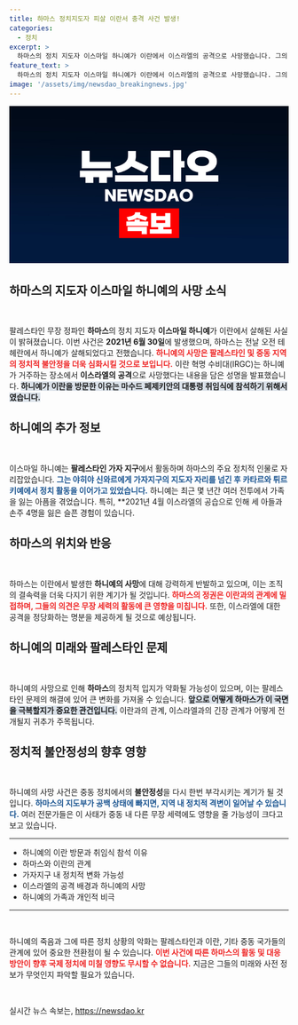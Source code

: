 ```yaml
---
title: 하마스 정치지도자 피살 이란서 충격 사건 발생!
categories:
  - 정치
excerpt: >
  하마스의 정치 지도자 이스마일 하니예가 이란에서 이스라엘의 공격으로 사망했습니다. 그의 죽음은 중동 정세에 큰 파장을 일으킬 것으로 보입니다. 클릭해서 자세한 내용을 확인하세요!
feature_text: >
  하마스의 정치 지도자 이스마일 하니예가 이란에서 이스라엘의 공격으로 사망했습니다. 그의 죽음은 중동 정세에 큰 파장을 일으킬 것으로 보입니다. 클릭해서 자세한 내용을 확인하세요!
image: '/assets/img/newsdao_breakingnews.jpg'
---
```


<p><img src="/assets/img/newsdao_breakingnews.jpg" alt="implanttips 속보" /></p>

<h2 data-ke-size="size26">하마스의 지도자 이스마일 하니예의 사망 소식</h2>

<p data-ke-size="size16">&nbsp;</p>

<p>팔레스타인 무장 정파인 <strong>하마스</strong>의 정치 지도자 <strong>이스마일 하니예</strong>가 이란에서 살해된 사실이 밝혀졌습니다. 이번 사건은 <strong>2021년 6월 30일</strong>에 발생했으며, 하마스는 전날 오전 테헤란에서 하니예가 살해되었다고 전했습니다. <b><span style="color: #ee2323;">하니예의 사망은 팔레스타인 및 중동 지역의 정치적 불안정을 더욱 심화시킬 것으로 보입니다.</span></b> 이란 혁명 수비대(IRGC)는 하니예가 거주하는 장소에서 <strong>이스라엘의 공격</strong>으로 사망했다는 내용을 담은 성명을 발표했습니다. <b><span style="background-color: #21538527;">하니예가 이란을 방문한 이유는 마수드 페제키안의 대통령 취임식에 참석하기 위해서였습니다.</span></b> </p>

<h2 data-ke-size="size26">하니예의 추가 정보</h2>

<p data-ke-size="size16">&nbsp;</p>

<p>이스마일 하니예는 <strong>팔레스타인 가자 지구</strong>에서 활동하며 하마스의 주요 정치적 인물로 자리잡았습니다. <b><span style="color: #1a5490;">그는 <strong>야히야 신와르</strong>에게 가자지구의 지도자 자리를 넘긴 후 카타르와 튀르키예에서 정치 활동을 이어가고 있었습니다.</span></b> 하니예는 최근 몇 년간 여러 전투에서 가족을 잃는 아픔을 겪었습니다. 특히, **2021년 4월 이스라엘의 공습으로 인해 세 아들과 손주 4명을 잃은 슬픈 경험이 있습니다.</b> </p>

<h2 data-ke-size="size26">하마스의 위치와 반응</h2>

<p data-ke-size="size16">&nbsp;</p>

<p>하마스는 이란에서 발생한 <strong>하니예의 사망</strong>에 대해 강력하게 반발하고 있으며, 이는 조직의 결속력을 더욱 다지기 위한 계기가 될 것입니다. <b><span style="color: #ee2323;">하마스의 정권은 이란과의 관계에 밀접하며, 그들의 의견은 무장 세력의 활동에 큰 영향을 미칩니다.</span></b> 또한, 이스라엘에 대한 공격을 정당화하는 명분을 제공하게 될 것으로 예상됩니다.</p>

<h2 data-ke-size="size26">하니예의 미래와 팔레스타인 문제</h2>

<p data-ke-size="size16">&nbsp;</p>

<p>하니예의 사망으로 인해 <strong>하마스</strong>의 정치적 입지가 약화될 가능성이 있으며, 이는 팔레스타인 문제의 해결에 있어 큰 변화를 가져올 수 있습니다. <b><span style="background-color: #21538527;">앞으로 어떻게 하마스가 이 국면을 극복할지가 중요한 관건입니다.</span></b> 이란과의 관계, 이스라엘과의 긴장 관계가 어떻게 전개될지 귀추가 주목됩니다.</p>

<h2 data-ke-size="size26">정치적 불안정성의 향후 영향</h2>

<p data-ke-size="size16">&nbsp;</p>

<p>하니예의 사망 사건은 중동 정치에서의 <strong>불안정성</strong>을 다시 한번 부각시키는 계기가 될 것입니다. <b><span style="color: #1a5490;">하마스의 지도부가 공백 상태에 빠지면, 지역 내 정치적 격변이 일어날 수 있습니다.</span></b> 여러 전문가들은 이 사태가 중동 내 다른 무장 세력에도 영향을 줄 가능성이 크다고 보고 있습니다.</p>

<hr/>

<ul>
    <li>하니예의 이란 방문과 취임식 참석 이유</li>
    <li>하마스와 이란의 관계</li>
    <li>가자지구 내 정치적 변화 가능성</li>
    <li>이스라엘의 공격 배경과 하니예의 사망</li>
    <li>하니예의 가족과 개인적 비극</li>
</ul>

<hr/>

<p data-ke-size="size16">&nbsp;</p>

<p>하니예의 죽음과 그에 따른 정치 상황의 악화는 팔레스타인과 이란, 기타 중동 국가들의 관계에 있어 중요한 전환점이 될 수 있습니다. <b><span style="color: #ee2323;">이번 사건에 따른 하마스의 활동 및 대응 방안이 향후 국제 정치에 미칠 영향도 무시할 수 없습니다.</span></b> 지금은 그들의 미래와 사전 정보가 무엇인지 파악할 필요가 있습니다.</p>

<p data-ke-size="size16">&nbsp;</p>
실시간 뉴스 속보는, <a href="https://newsdao.kr" rel="dofollow">https://newsdao.kr</a>


